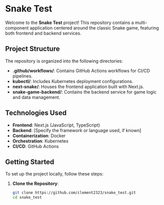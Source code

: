 # Snake Test

Welcome to the **Snake Test** project! This repository contains a multi-component application centered around the classic Snake game, featuring both frontend and backend services.

## Project Structure

The repository is organized into the following directories:

- **.github/workflows/**: Contains GitHub Actions workflows for CI/CD pipelines.
- **kubectl/**: Includes Kubernetes deployment configurations.
- **next-snake/**: Houses the frontend application built with Next.js.
- **snake-game-backend/**: Contains the backend service for game logic and data management.

## Technologies Used

- **Frontend**: Next.js (JavaScript, TypeScript)
- **Backend**: [Specify the framework or language used, if known]
- **Containerization**: Docker
- **Orchestration**: Kubernetes
- **CI/CD**: GitHub Actions

## Getting Started

To set up the project locally, follow these steps:

1. **Clone the Repository**:
   ```bash
   git clone https://github.com/clement2323/snake_test.git
   cd snake_test

